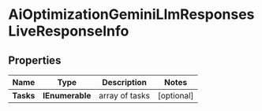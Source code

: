 # AiOptimizationGeminiLlmResponsesLiveResponseInfo


## Properties

| Name | Type | Description | Notes |
|------------ | ------------- | ------------- | -------------|
**Tasks** | **IEnumerable<AiOptimizationGeminiLlmResponsesLiveTaskInfo>** | array of tasks |[optional]|